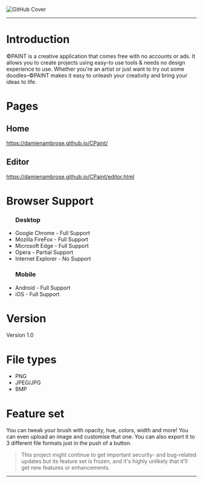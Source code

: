 ![GitHub Cover](https://user-images.githubusercontent.com/73695967/121904995-4e99b380-cd47-11eb-8429-01ffa7d1e548.png)
<hr>
<h1>Introduction</h1>
<p>©PAINT is a creative application that comes free with no accounts or ads. It allows you to create projects using easy-to use tools & needs no design experience to use. Whether you're an artist or just want to try out some doodles–©PAINT makes it easy to unleash your creativity and bring your ideas to life.</p>
<h1>Pages</h1>
<h2>Home</h2>
<a href="https://damienambrose.github.io/CPaint/">https://damienambrose.github.io/CPaint/</a>
<h2>Editor</h2>
<a href="https://damienambrose.github.io/CPaint/editor.html">https://damienambrose.github.io/CPaint/editor.html</a>
<h1>Browser Support</h1>
<ul>
  <h3>Desktop</h4>
  <li>Google Chrome - Full Support</li>
  <li>Mozilla FireFox - Full Support</li>
  <li>Microsoft Edge - Full Support</li>
  <li>Opera - Partial Support</li>
  <li>Internet Explorer - No Support</li>
  <h3>Mobile</h4>
  <li>Android - Full Support</li>
  <li>iOS - Full Support</li>
</ul>
<h1>Version</h1>
<p>Version 1.0</p>
<h1>File types</h1>
<ul>
  <li>PNG</li>
  <li>JPEG/JPG</li>
  <li>BMP</li>
</ul>
<h1>Feature set</h1>
<p>You can tweak your brush with opacity, hue, colors, width and more! You can even upload an image and customise that one. You can also export it to 3 different file formats just in the push of a button.</p>
<blockquote>This project might continue to get important security- and bug-related updates but its feature set is frozen, and it's highly unlikely that it'll get new features or enhancements.</blockquote>
<hr>
